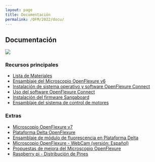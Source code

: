 ```yaml
---
layout: page
title: Documentación
permalink: /OFM/2022/docu/
---
```


## Documentación

<img src="{{site.baseurl}}/images/others/OFMBlender.png" data-action="zoom">

### Recursos principales

- [Lista de Materiales]()
- [Ensamblaje del Microscopio OpenFlexure v6](https://build.openflexure.org/openflexure-microscope/v6.1.5/docs/)
- [Instalación de sistema operativo y software OpenFlexure Connect](https://openflexure.org/projects/microscope/install)
- [Uso del software OpenFlexure Connect](https://openflexure-microscope-software.readthedocs.io/en/latest/webapp/index.html)
- [Instalación del firmware Sangaboard](https://gitlab.com/bath_open_instrumentation_group/sangaboard/-/tree/master/arduino_code)
- [Ensamblaje del sistema de control de motores](https://build.openflexure.org/openflexure-microscope/v6.1.5/docs/#/6_motor_controllers)


### Extras

- [Microscopio OpenFlexure v7](https://build.openflexure.org/openflexure-microscope/v7.0.0-alpha2/)
- [Plataforma Delta OpenFlexure](https://build.openflexure.org/openflexure-delta-stage/v1.2.0/)
- [Ensamblaje de módulo de fluorescencia en Plataforma Delta](https://build.openflexure.org/openflexure-delta-stage/v1.2.0/pages/reflection_illumination.html)
- [Microscopio OpenFlexure - WebCam (versión: Español)](https://gitlab.fcen.uncu.edu.ar/regosh/openflexure/-/wikis/home)
- [Propuestas de mejora del Microscopio OpenFlexure](https://ofep.openflexure.org/index.html)
- [Raspberry pi - Distribución de Pines](https://pinout.xyz/)
